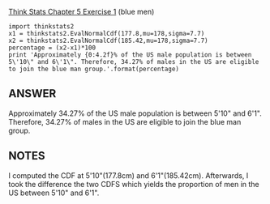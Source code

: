 [Think Stats Chapter 5 Exercise 1](http://greenteapress.com/thinkstats2/html/thinkstats2006.html#toc50) (blue men)

```
import thinkstats2
x1 = thinkstats2.EvalNormalCdf(177.8,mu=178,sigma=7.7)
x2 = thinkstats2.EvalNormalCdf(185.42,mu=178,sigma=7.7)
percentage = (x2-x1)*100
print 'Approximately {0:4.2f}% of the US male population is between 5\'10\" and 6\'1\". Therefore, 34.27% of males in the US are eligible to join the blue man group.'.format(percentage)
```

## ANSWER
Approximately 34.27% of the US male population is between 5'10" and 6'1". Therefore, 34.27% of males in the US are eligible to join the blue man group.

## NOTES
I computed the CDF at 5'10"(177.8cm) and 6'1"(185.42cm). Afterwards, I took the difference the two CDFS which yields the proportion of men in the US between 5'10" and 6'1".
